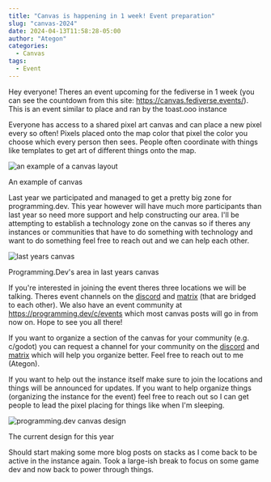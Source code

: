 ```yaml
---
title: "Canvas is happening in 1 week! Event preparation"
slug: "canvas-2024"
date: 2024-04-13T11:58:28-05:00
author: "Ategon"
categories:
  - Canvas
tags:
  - Event
---
```


Hey everyone! Theres an event upcoming for the fediverse in 1 week (you can see the countdown from this site: https://canvas.fediverse.events/). This is an event similar to place and ran by the toast.ooo instance

Everyone has access to a shared pixel art canvas and can place a new pixel every so often! Pixels placed onto the map color that pixel the color you choose which every person then sees. People often coordinate with things like templates to get art of different things onto the map.

![an example of a canvas layout](/example-canvas.png)

An example of canvas

Last year we participated and managed to get a pretty big zone for programming.dev. This year however will have much more participants than last year so need more support and help constructing our area. I'll be attempting to establish a technology zone on the canvas so if theres any instances or communities that have to do something with technology and want to do something feel free to reach out and we can help each other.

![last years canvas](/last-year-canvas.webp)

Programming.Dev's area in last years canvas

If you're interested in joining the event theres three locations we will be talking. Theres event channels on the [discord](https://discord.gg/SnUk3bKkNC) and [matrix](https://matrix.to/#/#p.d:matrix.org) (that are bridged to each other). We also have an event community at https://programming.dev/c/events which most canvas posts will go in from now on. Hope to see you all there!

If you want to organize a section of the canvas for your community (e.g. c/godot) you can request a channel for your community on the [discord](https://discord.gg/SnUk3bKkNC) and [matrix](https://matrix.to/#/#p.d:matrix.org) which will help you organize better. Feel free to reach out to me (Ategon).

If you want to help out the instance itself make sure to join the locations and things will be announced for updates. If you want to help organize things (organizing the instance for the event) feel free to reach out so I can get people to lead the pixel placing for things like when I'm sleeping.

![programming.dev canvas design](/this-canvas.png)

The current design for this year

Should start making some more blog posts on stacks as I come back to be active in the instance again. Took a large-ish break to focus on some game dev and now back to power through things.